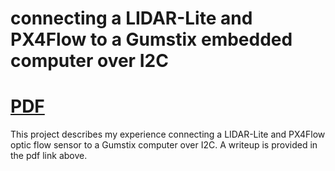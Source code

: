 # connecting a LIDAR-Lite and PX4Flow to a Gumstix embedded computer over I2C

# [PDF](writeup/i2c_writeup.pdf)

This project describes my experience connecting a LIDAR-Lite and PX4Flow optic flow sensor to a Gumstix computer over I2C. A writeup is provided in the pdf link above.
